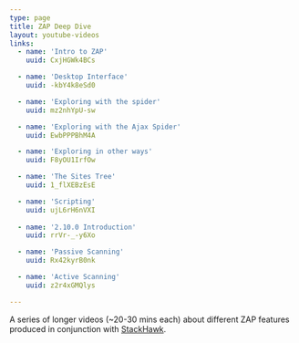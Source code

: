```yaml
---
type: page
title: ZAP Deep Dive
layout: youtube-videos
links:
  - name: 'Intro to ZAP'
    uuid: CxjHGWk4BCs

  - name: 'Desktop Interface'
    uuid: -kbY4k8eSd0

  - name: 'Exploring with the spider'
    uuid: mz2nhYpU-sw

  - name: 'Exploring with the Ajax Spider'
    uuid: EwbPPPBhM4A

  - name: 'Exploring in other ways'
    uuid: F8yOU1IrfOw

  - name: 'The Sites Tree'
    uuid: 1_flXEBzEsE

  - name: 'Scripting'
    uuid: ujL6rH6nVXI
    
  - name: '2.10.0 Introduction'
    uuid: rrVr-_-y6Xo

  - name: 'Passive Scanning'
    uuid: Rx42kyrB0nk

  - name: 'Active Scanning'
    uuid: z2r4xGMQlys

---
```

A series of longer videos (~20-30 mins each) about different ZAP features produced in conjunction with [StackHawk](https://www.stackhawk.com).

